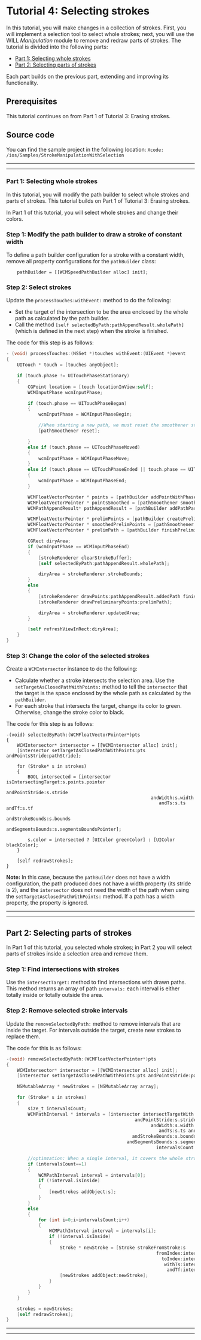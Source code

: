 # Tutorial 4: Selecting strokes

In this tutorial, you will make changes in a collection of strokes. 
First, you will implement a selection tool to select whole strokes; next, you will use the WILL *Manipulation* module to remove and redraw parts of strokes. 
The tutorial is divided into the following parts: 

* [Part 1: Selecting whole strokes](#part-1-selecting-whole-strokes)
* [Part 2: Selecting parts of strokes](#part-2-selecting-parts-of-strokes)

Each part builds on the previous part, extending and improving its functionality.

## Prerequisites
This tutorial continues on from Part 1 of Tutorial 3: Erasing strokes.

## Source code
You can find the sample project in the following location:
```Xcode: /ios/Samples/StrokeManipulationWithSelection```

---
---
### Part 1: Selecting whole strokes

In this tutorial, you will modify the path builder to select whole strokes and parts of strokes. 
This tutorial builds on Part 1 of Tutorial 3: Erasing strokes.

In Part 1 of this tutorial, you will select whole strokes and change their colors.

### Step 1: Modify the path builder to draw a stroke of constant width

To define a path builder configuration for a stroke with a constant width, remove all property configurations for the ```pathBuilder``` class:

```
    pathBuilder = [[WCMSpeedPathBuilder alloc] init];
```

### Step 2: Select strokes

Update the ```processTouches:withEvent:``` method to do the following:

* Set the target of the intersection to be the area enclosed by the whole path as calculated by the path builder.
* Call the method ```[self selectedByPath:pathAppendResult.wholePath]``` (which is defined in the next step) when the stroke is finished.

The code for this step is as follows:

```objective-c
- (void) processTouches:(NSSet *)touches withEvent:(UIEvent *)event
{
    UITouch * touch = [touches anyObject];

    if (touch.phase != UITouchPhaseStationary)
    {
        CGPoint location = [touch locationInView:self];
        WCMInputPhase wcmInputPhase;

        if (touch.phase == UITouchPhaseBegan)
        {
            wcmInputPhase = WCMInputPhaseBegin;

            //When starting a new path, we must reset the smoothener state.
            [pathSmoothener reset];

        }
        else if (touch.phase == UITouchPhaseMoved)
        {
            wcmInputPhase = WCMInputPhaseMove;
        }
        else if (touch.phase == UITouchPhaseEnded || touch.phase == UITouchPhaseCancelled)
        {
            wcmInputPhase = WCMInputPhaseEnd;
        }

        WCMFloatVectorPointer * points = [pathBuilder addPointWithPhase:wcmInputPhase andX:location.x andY:location.y andTimestamp:touch.timestamp];
        WCMFloatVectorPointer * pointsSmoothed = [pathSmoothener smoothValues:points reachFinalValues:wcmInputPhase == WCMInputPhaseEnd];
        WCMPathAppendResult* pathAppendResult = [pathBuilder addPathPart:pointsSmoothed];

        WCMFloatVectorPointer * prelimPoints = [pathBuilder createPreliminaryPath];
        WCMFloatVectorPointer * smoothedPrelimPoints = [pathSmoothener smoothValues:prelimPoints reachFinalValues:YES];
        WCMFloatVectorPointer * prelimPath = [pathBuilder finishPreliminaryPath:smoothedPrelimPoints];

        CGRect diryArea;
        if (wcmInputPhase == WCMInputPhaseEnd)
        {
            [strokeRenderer clearStrokeBuffer];
            [self selectedByPath:pathAppendResult.wholePath];

            diryArea = strokeRenderer.strokeBounds;
        }
        else
        {
            [strokeRenderer drawPoints:pathAppendResult.addedPath finishStroke:NO];
            [strokeRenderer drawPreliminaryPoints:prelimPath];

            diryArea = strokeRenderer.updatedArea;
        }

        [self refreshViewInRect:diryArea];
    }
}
```

### Step 3: Change the color of the selected strokes

Create a ```WCMIntersector``` instance to do the following:

* Calculate whether a stroke intersects the selection area. 
  Use the ```setTargetAsClosedPathWithPoints:``` method to tell the ```intersector``` that the target is the space enclosed by the whole path as calculated by the ```pathBuilder```.
* For each stroke that intersects the target, change its color to green. 
  Otherwise, change the stroke color to black.

The code for this step is as follows:

```
-(void) selectedByPath:(WCMFloatVectorPointer*)pts
{
    WCMIntersector* intersector = [[WCMIntersector alloc] init];
    [intersector setTargetAsClosedPathWithPoints:pts andPointsStride:pathStride];

    for (Stroke* s in strokes)
    {
        BOOL intersected = [intersector isIntersectingTarget:s.points.pointer
                                                andPointStride:s.stride
                                                      andWidth:s.width
                                                         andTs:s.ts andTf:s.tf
                                               andStrokeBounds:s.bounds
                                             andSegmentsBounds:s.segmentsBoundsPointer];

        s.color = intersected ? [UIColor greenColor] : [UIColor blackColor];
    }

    [self redrawStrokes];
}
```

**Note:** In this case, because the ```pathBuilder``` does not have a width configuration, the path produced does not have a width property (its stride is 2), and the ```intersector``` does not need the width of the path when using the ```setTargetAsClosedPathWithPoints:``` method. 
If a path has a width property, the property is ignored.

---
---
## Part 2: Selecting parts of strokes

In Part 1 of this tutorial, you selected whole strokes; in Part 2 you will select parts of strokes inside a selection area and remove them.

### Step 1: Find intersections with strokes

Use the ```intersectTarget:``` method to find intersections with drawn paths. 
This method returns an array of path ```intervals:``` each interval is either totally inside or totally outside the area.


### Step 2: Remove selected stroke intervals

Update the ```removeSelectedByPath:``` method to remove intervals that are inside the target. 
For intervals outside the target, create new strokes to replace them.

The code for this is as follows:

```objective-c
-(void) removeSelectedByPath:(WCMFloatVectorPointer*)pts
{
    WCMIntersector* intersector = [[WCMIntersector alloc] init];
    [intersector setTargetAsClosedPathWithPoints:pts andPointsStride:pathStride];

    NSMutableArray * newStrokes = [NSMutableArray array];

    for (Stroke* s in strokes)
    {
        size_t intervalsCount;
        WCMPathInterval * intervals = [intersector intersectTargetWith:s.points.pointer
                                                andPointStride:s.stride
                                                      andWidth:s.width
                                                         andTs:s.ts andTf:s.tf
                                               andStrokeBounds:s.bounds
                                             andSegmentsBounds:s.segmentsBoundsPointer
                                                        intervalsCount:&intervalsCount];

        //optimzation: When a single interval, it covers the whole stroke.
        if (intervalsCount==1)
        {
            WCMPathInterval interval = intervals[0];
            if (!interval.isInside)
            {
                [newStrokes addObject:s];
            }
        }
        else
        {
            for (int i=0;i<intervalsCount;i++)
            {
                WCMPathInterval interval = intervals[i];
                if (!interval.isInside)
                {
                    Stroke * newStroke = [Stroke strokeFromStroke:s
                                                        fromIndex:interval.fromIndex
                                                          toIndex:interval.toIndex
                                                           withTs:interval.fromT
                                                            andTf:interval.toT];
                    [newStrokes addObject:newStroke];
                }
            }
        }
    }

    strokes = newStrokes;
    [self redrawStrokes];
}
```

---
---

